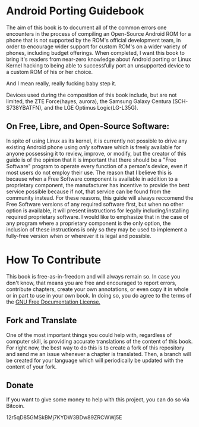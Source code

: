 Android Porting Guidebook
=========================
The aim of this book is to document all of the common errors one encounters in
the process of compiling an Open-Source Android ROM for a phone that is not
supported by the ROM's official development team, in order to encourage wider
support for custom ROM's on a wider variety of phones, including budget 
offerings. When completed, I want this book to bring it's readers from near-zero
knowledge about Android porting or Linux Kernel hacking to being able to
successfully port an unsupported device to a custom ROM of his or her choice.  

And I mean really, really fucking baby step it.

Devices used during the composition of this book include, but are not limited,
the ZTE Force(hayes, aurora), the Samsung Galaxy Centura (SCH-S738YBATFN),
and the LGE Optimus Logic(LG-L35G).  

On Free, Libre, and Open-Source Software:
-----------------------------------------
In spite of using Linux as its kernel, it is currently not possible to drive any
existing Android phone using *only* software which is freely available for
anyone possessing it to review, improve, or modify, but the creator of this
guide is of the opinion that it is important that there should be a "Free 
Software" program to operate every function of a person's device, even if most 
users do not employ their use. The reason that I believe this is because when a 
Free Software component is available in addition to a proprietary component, the
manufacturer has incentive to provide the best service possible because if not,
that service can be found from the community instead. For these reasons, this
guide will always reccomend the Free Software versions of any required software
first, but when no other option is available, it will present instructions for
legally including/installing required proprietary software. I would like to
emphasize that in the case of any program where a proprietary component is the
only option, the inclusion of these instructions is only so they may be used to
implement a fully-free version when or wherever it is legal and possible.  

How To Contribute
=================
This book is free-as-in-freedom and will always remain so. In case you don't 
know, that means you are free and encouraged to report errors, contribute 
chapters, create your own annotations, or even copy it in whole or in part to
use in your own book. In doing so, you do agree to the terms of the [GNU Free Documentation License.](https://github.com/cmotc/android_porting_guidebook/blob/master/COPYING.MD)

Fork and Translate
------------------
One of the most important things you could help with, regardless of computer
skill, is providing accurate translations of the content of this book. For
right now, the best way to do this is to create a fork of this repository and
send me an issue whenever a chapter is translated. Then, a branch will be
created for your language which will periodically be updated with the content of
your fork.

Donate
------
If you want to give some money to help with this project, you can do so via
Bitcoin. 

12r5qD85GMSkBMj7KYDW3BDw89ZRCWWj5E
